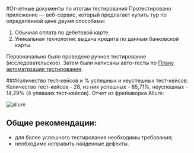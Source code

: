 #Отчётные документы по итогам тестирования
Протестировано приложение — веб-сервис, который предлагает купить тур по определённой цене двумя способами:
1. Обычная оплата по дебетовой карте.
1. Уникальная технология: выдача кредита по данным банковской карты.

Первоначально было проведено ручное тестирование (исследовательское).
Затем были написаны авто-тесты по [Плану автоматизации тестирования](https://github.com/rtvtat/diplom/blob/master/Plan.md).

###Количество тест-кейсов и % успешных и неуспешных тест-кейсов:
Количество тест-кейсов - 28, из них успешных - 85,71%, неуспешных - 14,29% (4 упавших тест-кейсов).
Отчет из фреймворка Allure:

![allure](https://skr.sh/i/091022/CpDXV8Qm.jpg?download=1&name=%D0%A1%D0%BA%D1%80%D0%B8%D0%BD%D1%88%D0%BE%D1%82%2009-10-2022%2019:07:45.jpg)

## Общие рекомендации:
- для более успешного тестирования необходимы требования;
- необходимо исправить найденные дефекты.